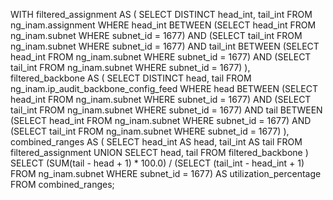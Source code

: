WITH filtered_assignment AS (
    SELECT DISTINCT head_int, tail_int
    FROM ng_inam.assignment
    WHERE head_int BETWEEN 
        (SELECT head_int FROM ng_inam.subnet WHERE subnet_id = 1677) 
        AND (SELECT tail_int FROM ng_inam.subnet WHERE subnet_id = 1677)
      AND tail_int BETWEEN 
        (SELECT head_int FROM ng_inam.subnet WHERE subnet_id = 1677) 
        AND (SELECT tail_int FROM ng_inam.subnet WHERE subnet_id = 1677)
),
filtered_backbone AS (
    SELECT DISTINCT head, tail
    FROM ng_inam.ip_audit_backbone_config_feed
    WHERE head BETWEEN 
        (SELECT head_int FROM ng_inam.subnet WHERE subnet_id = 1677) 
        AND (SELECT tail_int FROM ng_inam.subnet WHERE subnet_id = 1677)
      AND tail BETWEEN 
        (SELECT head_int FROM ng_inam.subnet WHERE subnet_id = 1677) 
        AND (SELECT tail_int FROM ng_inam.subnet WHERE subnet_id = 1677)
),
combined_ranges AS (
    SELECT head_int AS head, tail_int AS tail
    FROM filtered_assignment
    UNION
    SELECT head, tail
    FROM filtered_backbone
)
SELECT 
    (SUM(tail - head + 1) * 100.0) / 
    (SELECT (tail_int - head_int + 1) 
     FROM ng_inam.subnet WHERE subnet_id = 1677) AS utilization_percentage
FROM combined_ranges;
